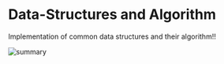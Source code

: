 
# Data-Structures and Algorithm
Implementation of common data structures and their algorithm!!





![summary](https://user-images.githubusercontent.com/108652931/205482249-75c971b2-c1d8-426b-aa9c-03ebdf35c304.PNG)
